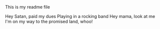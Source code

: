 This is my readme file             

Hey Satan, paid my dues
Playing in a rocking band
Hey mama, look at me
I'm on my way to the promised land, whoo!

